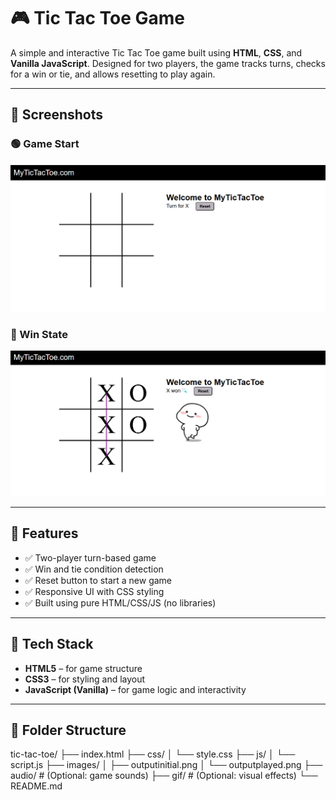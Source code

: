 # 🎮 Tic Tac Toe Game

A simple and interactive Tic Tac Toe game built using **HTML**, **CSS**, and **Vanilla JavaScript**. Designed for two players, the game tracks turns, checks for a win or tie, and allows resetting to play again.

---

## 📸 Screenshots

### 🟢 Game Start
![Game Start](images/outputintial.png)

### 🔴 Win State
![Game End](images/outputplayed.png)

---

## 🚀 Features

- ✅ Two-player turn-based game
- ✅ Win and tie condition detection
- ✅ Reset button to start a new game
- ✅ Responsive UI with CSS styling
- ✅ Built using pure HTML/CSS/JS (no libraries)

---

## 🧱 Tech Stack

- **HTML5** – for game structure
- **CSS3** – for styling and layout
- **JavaScript (Vanilla)** – for game logic and interactivity

---
## 📂 Folder Structure

tic-tac-toe/
├── index.html
├── css/
│ └── style.css
├── js/
│ └── script.js
├── images/
│ ├── outputinitial.png
│ └── outputplayed.png
├── audio/ # (Optional: game sounds)
├── gif/ # (Optional: visual effects)
└── README.md



